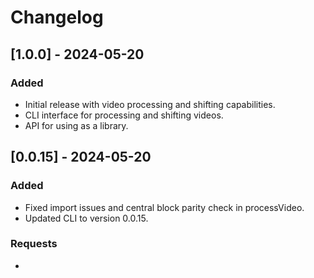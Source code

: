 
# Changelog

## [1.0.0] - 2024-05-20
### Added
- Initial release with video processing and shifting capabilities.
- CLI interface for processing and shifting videos.
- API for using as a library.

## [0.0.15] - 2024-05-20
### Added
- Fixed import issues and central block parity check in processVideo.
- Updated CLI to version 0.0.15.

### Requests
- 
